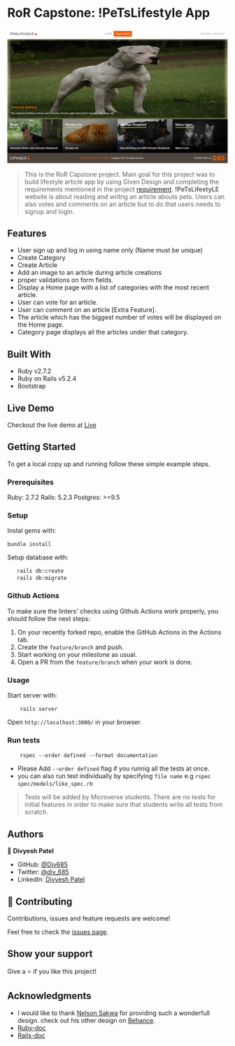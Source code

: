 # RoR Capstone: !PeTsLifestyle App

![screenshot](screencapture.png)

> This is the RoR Capstone project. Main goal for this project was to build lifestyle article app by using Given Design and completing the requirements mentioned in the project [requirement](https://www.notion.so/Lifestyle-articles-b82a5f10122b4cec924cd5d4a6cf7561).
**!PeTsLifestyLE** website is about reading and writng an article abouts pets. Users can also votes and comments on an article but to do that users needs to signup and login.

## Features
- User sign up and log in using name only (Name must be unique)
- Create Category
- Create Article
- Add an image to an article during article creations
- proper validations on form fields.
- Display a Home page with a list of categories with the most recent article.
- User can vote for an article.
- User can comment on an article [Extra Feature].
- The article which has the biggest number of votes will be displayed on the Home page.
- Category page displays all the articles under that category.

## Built With

- Ruby v2.7.2
- Ruby on Rails v5.2.4
- Bootstrap

## Live Demo

Checkout the live demo at [Live]()


## Getting Started

To get a local copy up and running follow these simple example steps.

### Prerequisites

Ruby: 2.7.2
Rails: 5.2.3
Postgres: >=9.5

### Setup

Instal gems with:

```
bundle install
```

Setup database with:

```
   rails db:create
   rails db:migrate
```

### Github Actions

To make sure the linters' checks using Github Actions work properly, you should follow the next steps:

1. On your recently forked repo, enable the GitHub Actions in the Actions tab.
2. Create the `feature/branch` and push.
3. Start working on your milestone as usual.
4. Open a PR from the `feature/branch` when your work is done.


### Usage

Start server with:

```
    rails server
```

Open `http://localhost:3000/` in your browser.

### Run tests

```
    rspec --order defined --format documentation
```
- Please Add `--order defined` flag if you runnig all the tests at once.
- you can also run test individually by specifying `file name`
e.g ` rspec spec/models/like_spec.rb ` 

> Tests will be added by Microverse students. There are no tests for initial features in order to make sure that students write all tests from scratch.

## Authors

👤 **Divyesh Patel**

- GitHub: [@Div685](https://github.com/Div685)
- Twitter: [@div_685](https://twitter.com/div_685)
- LinkedIn: [Divyesh Patel](https://www.linkedin.com/in/divyesh-daxa-patel)

## 🤝 Contributing

Contributions, issues and feature requests are welcome!

Feel free to check the [issues page](issues/).

## Show your support

Give a ⭐️ if you like this project!

## Acknowledgments

- I would like to thank [Nelson Sakwa](https://www.behance.net/gallery/14554909/liFEsTlye-Mobile-version) for providing such a wonderfull design. check out his other design on [Behance](https://www.behance.net/sakwadesignstudio).
- [Ruby-doc](https://ruby-doc.org/core-2.6.5)
- [Rails-doc](https://guides.rubyonrails.org/)